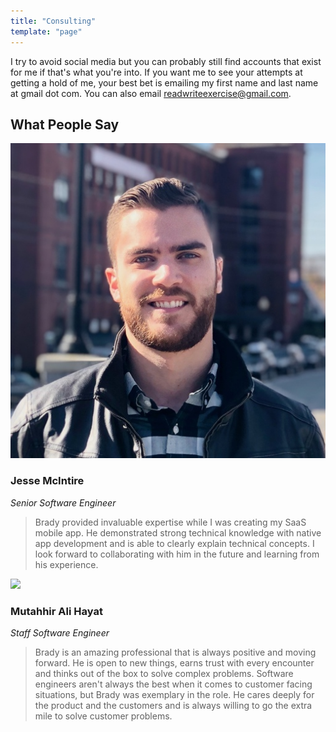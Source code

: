 ```yaml
---
title: "Consulting"
template: "page"
---
```


I try to avoid social media but you can probably still find accounts that exist for me if that's what you're into. If you want me to see your attempts at getting a hold of me, your best bet is emailing my first name and last name at gmail dot com. You can also email readwriteexercise@gmail.com.

## What People Say

![](jess-mcintire.jpg)

### Jesse McIntire

_Senior Software Engineer_

> Brady provided invaluable expertise while I was creating my SaaS mobile app. He demonstrated strong technical knowledge with native app development and is able to clearly explain technical concepts. I look forward to collaborating with him in the future and learning from his experience.

![](https://avatars.githubusercontent.com/u/573531)

### Mutahhir Ali Hayat

_Staff Software Engineer_

> Brady is an amazing professional that is always positive and moving forward. He is open to new things, earns trust with every encounter and thinks out of the box to solve complex problems. Software engineers aren't always the best when it comes to customer facing situations, but Brady was exemplary in the role. He cares deeply for the product and the customers and is always willing to go the extra mile to solve customer problems.
